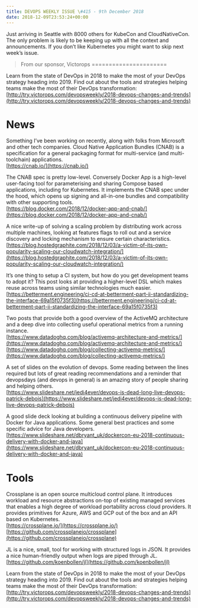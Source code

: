 ```yaml
---
title: DEVOPS WEEKLY ISSUE \#415 - 9th December 2018 
date: 2018-12-09T23:53:24+00:00
---
```


Just arriving in Seattle with 8000 others for KubeCon and CloudNativeCon. The only problem is likely to be keeping up with all the context and announcements. If you don’t like Kubernetes you might want to skip next week’s issue.


>From our sponsor, Victorops
======================

Learn from the state of DevOps in 2018 to make the most of your DevOps strategy heading into 2019. Find out about the tools and strategies helping teams make the most of their DevOps transformation:
<br>[http://try.victorops.com/devopsweekly/2018-devops-changes-and-trends](http://try.victorops.com/devopsweekly/2018-devops-changes-and-trends)


News
====

Something I’ve been working on recently, along with folks from Microsoft and other tech companies. Cloud Native Application Bundles (CNAB) is a specification for a general packaging format for multi-service (and multi-toolchain) applications.
<br>[https://cnab.io/](https://cnab.io/)


The CNAB spec is pretty low-level. Conversely Docker App is a high-level user-facing tool for parameterising and sharing Compose based applications, including for Kubernetes. It implements the CNAB spec under the hood, which opens up signing and all-in-one bundles and compatibility with other supporting tools.
<br>[https://blog.docker.com/2018/12/docker-app-and-cnab/](https://blog.docker.com/2018/12/docker-app-and-cnab/)


A nice write-up of solving a scaling problem by distributing work across multiple machines, looking at features flags to roll out and a service discovery and locking mechanism to ensure certain characteristics.
<br>[https://blog.hostedgraphite.com/2018/12/03/a-victim-of-its-own-popularity-scaling-our-cloudwatch-integration/](https://blog.hostedgraphite.com/2018/12/03/a-victim-of-its-own-popularity-scaling-our-cloudwatch-integration/)


It’s one thing to setup a CI system, but how do you get development teams to adopt it? This post looks at providing a higher-level DSL which makes reuse across teams using similar technologies much easier.
<br>[https://betterment.engineering/ci-cd-at-betterment-part-ii-standardizing-the-interface-69a15f0735f3](https://betterment.engineering/ci-cd-at-betterment-part-ii-standardizing-the-interface-69a15f0735f3)


Two posts that provide both a good overview of the ActiveMQ architecture and a deep dive into collecting useful operational metrics from a running instance.
<br>[https://www.datadoghq.com/blog/activemq-architecture-and-metrics/](https://www.datadoghq.com/blog/activemq-architecture-and-metrics/)
<br>[https://www.datadoghq.com/blog/collecting-activemq-metrics/](https://www.datadoghq.com/blog/collecting-activemq-metrics/)


A set of slides on the evolution of devops. Some reading between the lines required but lots of great reading recommendations and a reminder that devopsdays (and devops in general) is an amazing story of people sharing and helping others.
<br>[https://www.slideshare.net/jedi4ever/devops-is-dead-long-live-devops-patrick-debois](https://www.slideshare.net/jedi4ever/devops-is-dead-long-live-devops-patrick-debois)


A good slide deck looking at building a continuous delivery pipeline with Docker for Java applications. Some general best practices and some specific advice for Java developers.
<br>[https://www.slideshare.net/dbryant_uk/dockercon-eu-2018-continuous-delivery-with-docker-and-java](https://www.slideshare.net/dbryant_uk/dockercon-eu-2018-continuous-delivery-with-docker-and-java)


Tools
====

Crossplane is an open source multicloud control plane. It introduces workload and resource abstractions on-top of existing managed services that enables a high degree of workload portability across cloud providers. It provides primitives for Azure, AWS and GCP out of the box and an API based on Kubernetes.
<br>[https://crossplane.io/](https://crossplane.io/)
<br>[https://github.com/crossplaneio/crossplane](https://github.com/crossplaneio/crossplane)


JL is a nice, small, tool for working with structured logs in JSON. It provides a nice human-friendly output when logs are piped through JL.
<br>[https://github.com/koenbollen/jl](https://github.com/koenbollen/jl)



Learn from the state of DevOps in 2018 to make the most of your DevOps strategy heading into 2019. Find out about the tools and strategies helping teams make the most of their DevOps transformation:
<br>[http://try.victorops.com/devopsweekly/2018-devops-changes-and-trends](http://try.victorops.com/devopsweekly/2018-devops-changes-and-trends)



